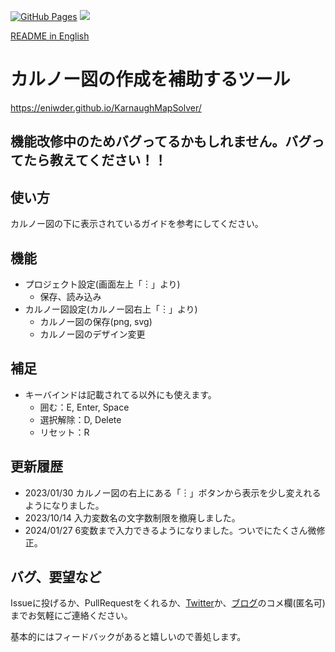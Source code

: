 [![GitHub Pages](https://github.com/Eniwder/KarnaughMapSolver/actions/workflows/static.yml/badge.svg)](https://github.com/Eniwder/KarnaughMapSolver/actions/workflows/gh-pages.yml)
![](https://img.shields.io/badge/vue-3.x-brightgreen.svg)

[README in English](https://github.com/Eniwder/KarnaughMapSolver/blob/main/README-en.md)

# カルノー図の作成を補助するツール
https://eniwder.github.io/KarnaughMapSolver/

## 機能改修中のためバグってるかもしれません。バグってたら教えてください！！

## 使い方
カルノー図の下に表示されているガイドを参考にしてください。

## 機能
- プロジェクト設定(画面左上「︙」より)
  - 保存、読み込み
- カルノー図設定(カルノー図右上「︙」より)
  - カルノー図の保存(png, svg)
  - カルノー図のデザイン変更

## 補足
- キーバインドは記載されてる以外にも使えます。
  - 囲む：E, Enter, Space
  - 選択解除：D, Delete
  - リセット：R

## 更新履歴
- 2023/01/30 カルノー図の右上にある「︙」ボタンから表示を少し変えれるようになりました。
- 2023/10/14 入力変数名の文字数制限を撤廃しました。
- 2024/01/27 6変数まで入力できるようになりました。ついでにたくさん微修正。


## バグ、要望など
Issueに投げるか、PullRequestをくれるか、[Twitter](https://twitter.com/Eniel120)か、[ブログ](https://eniel.blog.fc2.com/blog-entry-605.html)のコメ欄(匿名可)までお気軽にご連絡ください。

基本的にはフィードバックがあると嬉しいので善処します。